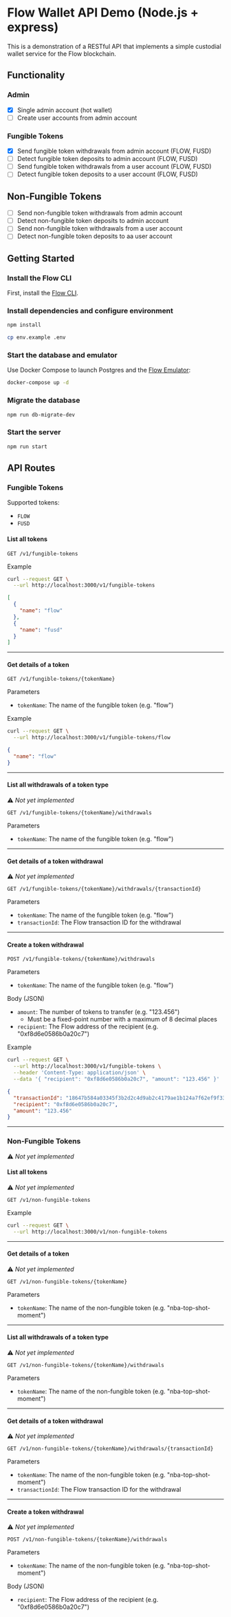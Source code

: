 # Flow Wallet API Demo (Node.js + express)

This is a demonstration of a RESTful API that
implements a simple custodial wallet service for the Flow blockchain.

## Functionality

### Admin

- [x] Single admin account (hot wallet)
- [ ] Create user accounts from admin account

### Fungible Tokens

- [x] Send fungible token withdrawals from admin account (FLOW, FUSD)
- [ ] Detect fungible token deposits to admin account (FLOW, FUSD)
- [ ] Send fungible token withdrawals from a user account (FLOW, FUSD)
- [ ] Detect fungible token deposits to a user account (FLOW, FUSD)

## Non-Fungible Tokens

- [ ] Send non-fungible token withdrawals from admin account
- [ ] Detect non-fungible token deposits to admin account
- [ ] Send non-fungible token withdrawals from a user account
- [ ] Detect non-fungible token deposits to aa user account

## Getting Started

### Install the Flow CLI

First, install the [Flow CLI](https://docs.onflow.org/flow-cli/install/).

### Install dependencies and configure environment

```sh
npm install

cp env.example .env
```

### Start the database and emulator

Use Docker Compose to launch Postgres and the [Flow Emulator](https://docs.onflow.org/emulator):

```sh
docker-compose up -d
```

### Migrate the database

```sh
npm run db-migrate-dev
```

### Start the server

```sh
npm run start
```

## API Routes

### Fungible Tokens

Supported tokens:
- `FLOW`
- `FUSD`

#### List all tokens

`GET /v1/fungible-tokens`

Example

```sh
curl --request GET \
  --url http://localhost:3000/v1/fungible-tokens
```

```json
[
  {
    "name": "flow"
  },
  {
    "name": "fusd"
  }
]
```

---

#### Get details of a token

`GET /v1/fungible-tokens/{tokenName}`

Parameters

- `tokenName`: The name of the fungible token (e.g. "flow")

Example

```sh
curl --request GET \
  --url http://localhost:3000/v1/fungible-tokens/flow
```

```json
{
  "name": "flow"
}
```

---

#### List all withdrawals of a token type

:warning: _Not yet implemented_

`GET /v1/fungible-tokens/{tokenName}/withdrawals`

Parameters

- `tokenName`: The name of the fungible token (e.g. "flow")

---

#### Get details of a token withdrawal

:warning: _Not yet implemented_

`GET /v1/fungible-tokens/{tokenName}/withdrawals/{transactionId}`

Parameters

- `tokenName`: The name of the fungible token (e.g. "flow")
- `transactionId`: The Flow transaction ID for the withdrawal

---

#### Create a token withdrawal

`POST /v1/fungible-tokens/{tokenName}/withdrawals`

Parameters

- `tokenName`: The name of the fungible token (e.g. "flow")

Body (JSON)

- `amount`: The number of tokens to transfer (e.g. "123.456")
  - Must be a fixed-point number with a maximum of 8 decimal places
- `recipient`: The Flow address of the recipient (e.g. "0xf8d6e0586b0a20c7")

Example

```sh
curl --request GET \
  --url http://localhost:3000/v1/fungible-tokens \
  --header 'Content-Type: application/json' \
  --data '{ "recipient": "0xf8d6e0586b0a20c7", "amount": "123.456" }'
```

```json
{
  "transactionId": "18647b584a03345f3b2d2c4d9ab2c4179ae1b124a7f62ef9f33910e5ca8b353c",
  "recipient": "0xf8d6e0586b0a20c7",
  "amount": "123.456"
}
```

---

### Non-Fungible Tokens

:warning: _Not yet implemented_

#### List all tokens

:warning: _Not yet implemented_

`GET /v1/non-fungible-tokens`

Example

```sh
curl --request GET \
  --url http://localhost:3000/v1/non-fungible-tokens
```

---

#### Get details of a token

:warning: _Not yet implemented_

`GET /v1/non-fungible-tokens/{tokenName}`

Parameters

- `tokenName`: The name of the non-fungible token (e.g. "nba-top-shot-moment")

---

#### List all withdrawals of a token type

:warning: _Not yet implemented_

`GET /v1/non-fungible-tokens/{tokenName}/withdrawals`

Parameters

- `tokenName`: The name of the non-fungible token (e.g. "nba-top-shot-moment")

---

#### Get details of a token withdrawal

:warning: _Not yet implemented_

`GET /v1/non-fungible-tokens/{tokenName}/withdrawals/{transactionId}`

Parameters

- `tokenName`: The name of the non-fungible token (e.g. "nba-top-shot-moment")
- `transactionId`: The Flow transaction ID for the withdrawal

---

#### Create a token withdrawal

:warning: _Not yet implemented_

`POST /v1/non-fungible-tokens/{tokenName}/withdrawals`

Parameters

- `tokenName`: The name of the non-fungible token (e.g. "nba-top-shot-moment")

Body (JSON)

- `recipient`: The Flow address of the recipient (e.g. "0xf8d6e0586b0a20c7")

